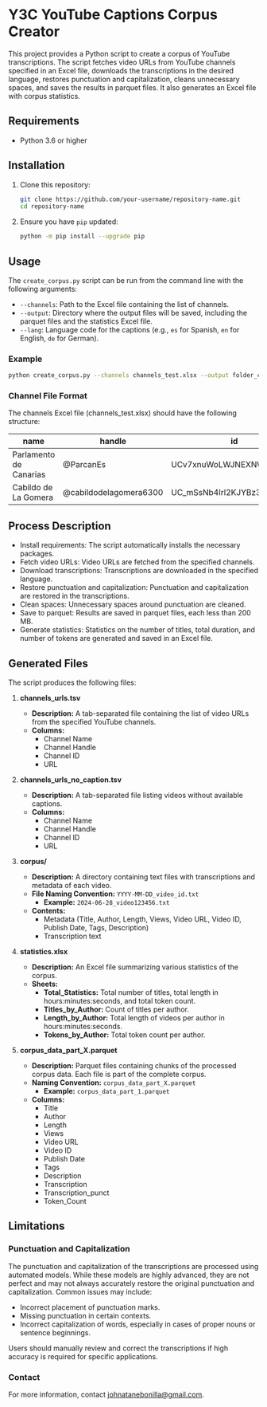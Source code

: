 # Y3C YouTube Captions Corpus Creator

This project provides a Python script to create a corpus of YouTube transcriptions. The script fetches video URLs from YouTube channels specified in an Excel file, downloads the transcriptions in the desired language, restores punctuation and capitalization, cleans unnecessary spaces, and saves the results in parquet files. It also generates an Excel file with corpus statistics.

## Requirements

- Python 3.6 or higher

## Installation

1. Clone this repository:
    ```sh
    git clone https://github.com/your-username/repository-name.git
    cd repository-name
    ```

2. Ensure you have `pip` updated:
    ```sh
    python -m pip install --upgrade pip
    ```

## Usage

The `create_corpus.py` script can be run from the command line with the following arguments:

- `--channels`: Path to the Excel file containing the list of channels.
- `--output`: Directory where the output files will be saved, including the parquet files and the statistics Excel file.
- `--lang`: Language code for the captions (e.g., `es` for Spanish, `en` for English, `de` for German).

### Example

```sh
python create_corpus.py --channels channels_test.xlsx --output folder_channels --lang es
 ```

### Channel File Format
The channels Excel file (channels_test.xlsx) should have the following structure:

| name                    | handle                | id                        |
|-------------------------|-----------------------|---------------------------|
| Parlamento de Canarias  | @ParcanEs             | UCv7xnuWoLWJNEXNWIGkP19g  |
| Cabildo de La Gomera    | @cabildodelagomera6300| UC_mSsNb4Irl2KJYBz3iVEGQ  |

## Process Description

- Install requirements: The script automatically installs the necessary packages.
- Fetch video URLs: Video URLs are fetched from the specified channels.
- Download transcriptions: Transcriptions are downloaded in the specified language.
- Restore punctuation and capitalization: Punctuation and capitalization are restored in the transcriptions.
- Clean spaces: Unnecessary spaces around punctuation are cleaned.
- Save to parquet: Results are saved in parquet files, each less than 200 MB.
- Generate statistics: Statistics on the number of titles, total duration, and number of tokens are generated and saved in an Excel file.

 ## Generated Files

The script produces the following files:

1. **channels_urls.tsv**
   - **Description:** A tab-separated file containing the list of video URLs from the specified YouTube channels.
   - **Columns:**
     - Channel Name
     - Channel Handle
     - Channel ID
     - URL

2. **channels_urls_no_caption.tsv**
   - **Description:** A tab-separated file listing videos without available captions.
   - **Columns:**
     - Channel Name
     - Channel Handle
     - Channel ID
     - URL

3. **corpus/**
   - **Description:** A directory containing text files with transcriptions and metadata of each video.
   - **File Naming Convention:** `YYYY-MM-DD_video_id.txt`
     - **Example:** `2024-06-28_video123456.txt`
   - **Contents:**
     - Metadata (Title, Author, Length, Views, Video URL, Video ID, Publish Date, Tags, Description)
     - Transcription text

4. **statistics.xlsx**
   - **Description:** An Excel file summarizing various statistics of the corpus.
   - **Sheets:**
     - **Total_Statistics:** Total number of titles, total length in hours:minutes:seconds, and total token count.
     - **Titles_by_Author:** Count of titles per author.
     - **Length_by_Author:** Total length of videos per author in hours:minutes:seconds.
     - **Tokens_by_Author:** Total token count per author.

5. **corpus_data_part_X.parquet**
   - **Description:** Parquet files containing chunks of the processed corpus data. Each file is part of the complete corpus.
   - **Naming Convention:** `corpus_data_part_X.parquet`
     - **Example:** `corpus_data_part_1.parquet`
   - **Columns:**
     - Title
     - Author
     - Length
     - Views
     - Video URL
     - Video ID
     - Publish Date
     - Tags
     - Description
     - Transcription
     - Transcription_punct
     - Token_Count

## Limitations

### Punctuation and Capitalization

The punctuation and capitalization of the transcriptions are processed using automated models. While these models are highly advanced, they are not perfect and may not always accurately restore the original punctuation and capitalization. Common issues may include:

- Incorrect placement of punctuation marks.
- Missing punctuation in certain contexts.
- Incorrect capitalization of words, especially in cases of proper nouns or sentence beginnings.

Users should manually review and correct the transcriptions if high accuracy is required for specific applications.


### Contact
For more information, contact johnatanebonilla@gmail.com.
